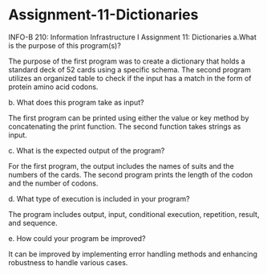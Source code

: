 # Assignment-11-Dictionaries
INFO-B 210: Information Infrastructure I  Assignment 11: Dictionaries
a.What is the purpose of this program(s)?

The purpose of the first program was to create a dictionary that holds a standard deck of 52 cards using a specific schema. The second program utilizes an organized table to check if the input has a match in the form of protein amino acid codons.

b. What does this program take as input?

The first program can be printed using either the value or key method by concatenating the print function. The second function takes strings as input.

c. What is the expected output of the program?

For the first program, the output includes the names of suits and the numbers of the cards. The second program prints the length of the codon and the number of codons.

d. What type of execution is included in your program?

The program includes output, input, conditional execution, repetition, result, and sequence.

e. How could your program be improved?

It can be improved by implementing error handling methods and enhancing robustness to handle various cases.






